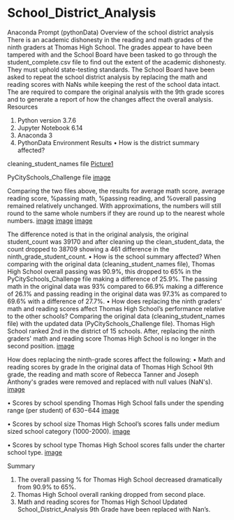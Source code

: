 # School_District_Analysis
Anaconda Prompt (pythonData) 
Overview of the school district analysis
There is an academic dishonesty in the reading and math grades of the ninth graders at Thomas High School. The grades appear to have been tampered with and the School Board have been tasked to go through the student_complete.csv file to find out the extent of the academic dishonesty.  They must uphold state-testing standards. 
The School Board have been asked to repeat the school district analysis by replacing the math and reading scores with NaNs while keeping the rest of the school data intact. The are required to compare the original analysis with the 9th grade scores and to generate a report of how the changes affect the overall analysis.
Resources
1.	Python version 3.7.6
2.	Jupyter Notebook 6.14
3.	Anaconda 3
4.	PythonData Environment
Results
•	How is the district summary affected?

cleaning_student_names file
[Picture1](https://user-images.githubusercontent.com/96086671/164512260-f1fcbd4b-1644-4979-baae-66d98459f3fc.png)

PyCitySchools_Challenge file
[image](https://user-images.githubusercontent.com/96086671/164510234-57f490f6-c14e-4162-894d-9346b4c02c79.png)

Comparing the two files above, the results for average math score, average reading score, %passing math, %passing reading, and %overall passing remained relatively unchanged. With approximations, the numbers will still round to the same whole numbers if they are round up to the nearest whole numbers.
[image](https://user-images.githubusercontent.com/96086671/164510482-740438bd-c312-48d8-86a0-643311719157.png)
[image](https://user-images.githubusercontent.com/96086671/164510652-395ca84f-69ed-4e0e-9730-ea8e0e01049c.png)
[image](https://user-images.githubusercontent.com/96086671/164510798-0e12554e-6783-40df-b219-6fe8b97a7bcd.png)

The difference noted is that in the original analysis, the original student_count was 39170 and after cleaning up the clean_student_data, the count dropped to 38709 showing a 461 difference in the ninth_grade_student_count. 
•	How is the school summary affected?
When comparing with the original data (cleaning_student_names file), Thomas High School overall passing was 90.9%, this dropped to 65% in the PyCitySchools_Challenge file making a difference of 25.9%. The passing math in the original data was 93% compared to 66.9% making a difference of 26.1% and passing reading in the original data was 97.3% as compared to 69.6% with a difference of 27.7%.
•	How does replacing the ninth graders’ math and reading scores affect Thomas High School’s performance relative to the other schools?
Comparing the original data (cleaning_student_names file) with the updated data (PyCitySchools_Challenge file). Thomas High School ranked 2nd in the district of 15 schools. After, replacing the ninth graders' math and reading score Thomas High School is no longer in the second position.
[image](https://user-images.githubusercontent.com/96086671/164511088-f23b42f7-0ee2-4b56-afec-66e207173edb.png)

How does replacing the ninth-grade scores affect the following:
•	Math and reading scores by grade
In the original data of Thomas High School 9th grade, the reading and math score of Rebecca Tanner and Joseph Anthony's grades were removed and replaced with null values (NaN's). 
[image](https://user-images.githubusercontent.com/96086671/164511212-d3c203da-5663-468e-af7d-76fa5e504082.png)

•	Scores by school spending
Thomas High School falls under the spending range (per student) of $630-$644
[image](https://user-images.githubusercontent.com/96086671/164511321-38c7e466-e5fd-49de-b3ad-c5855721acf3.png)

•	Scores by school size
Thomas High School’s scores falls under medium sized school category (1000-2000).
[image](https://user-images.githubusercontent.com/96086671/164511433-117b148c-24f7-4f76-a1a0-165f9b9720de.png)

•	Scores by school type
Thomas High School scores falls under the charter school type.
[image](https://user-images.githubusercontent.com/96086671/164511527-bb75ded7-d3fb-4fd8-a5bf-a024f502c2d7.png)

Summary
1.	The overall passing % for Thomas High School decreased dramatically from 90.9% to 65%.
2.	Thomas High School overall ranking dropped from second place.
3.	Math and reading scores for Thomas High School Updated School_District_Analysis  9th Grade have been replaced with Nan’s.

